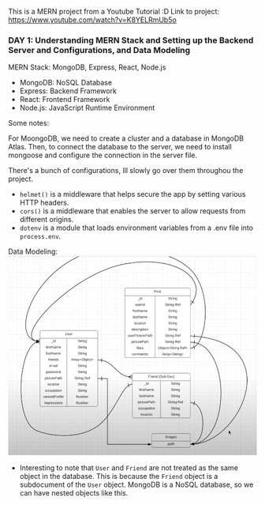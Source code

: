 This is a MERN project from a Youtube Tutorial :D 
Link to project: https://www.youtube.com/watch?v=K8YELRmUb5o

### DAY 1: Understanding MERN Stack and Setting up the Backend Server and Configurations, and Data Modeling

MERN Stack: MongoDB, Express, React, Node.js

- MongoDB: NoSQL Database
- Express: Backend Framework
- React: Frontend Framework
- Node.js: JavaScript Runtime Environment

Some notes:

For MoongoDB, we need to create a cluster and a database in MongoDB Atlas. Then, to connect the database to the server, we need to install mongoose and configure the connection in the server file.

There's a bunch of configurations, Ill slowly go over them throughou the project. 
- ```helmet()``` is a middleware that helps secure the app by setting various HTTP headers.
- ```cors()``` is a middleware that enables the server to allow requests from different origins.
- ```dotenv``` is a module that loads environment variables from a .env file into `process.env`.

Data Modeling:
![alt text](image.png)
- Interesting to note that `User` and `Friend` are not treated as the same object in the database. This is because the `Friend` object is a subdocument of the `User` object. MongoDB is a NoSQL database, so we can have nested objects like this.